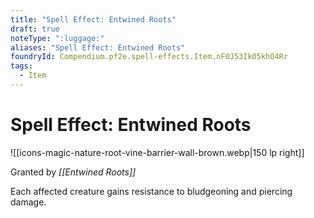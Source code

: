 ```yaml
---
title: "Spell Effect: Entwined Roots"
draft: true
noteType: ":luggage:"
aliases: "Spell Effect: Entwined Roots"
foundryId: Compendium.pf2e.spell-effects.Item.nFOJ53IkO5khO4Rr
tags:
  - Item
---
```


# Spell Effect: Entwined Roots
![[icons-magic-nature-root-vine-barrier-wall-brown.webp|150 lp right]]

Granted by _[[Entwined Roots]]_

Each affected creature gains resistance to bludgeoning and piercing damage.

